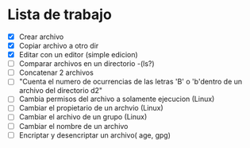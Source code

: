# Lista de trabajo

- [x] Crear archivo
- [x] Copiar archivo a otro dir
- [x] Editar con un editor (simple edicion)
- [ ] Comparar archivos en un directorio -(ls?)
- [ ] Concatenar 2 archivos
- [ ] "Cuenta el numero de ocurrencias de las letras 'B' o 'b'dentro de un archivo del directorio d2"
- [ ] Cambia permisos del archivo a solamente ejecucion (Linux)
- [ ] Cambiar el propietario de un archvio (Linux)
- [ ] Cambiar el archivo de un grupo (Linux)
- [ ] Cambiar el nombre de un archivo
- [ ] Encriptar y desencriptar un archivo( age, gpg)
